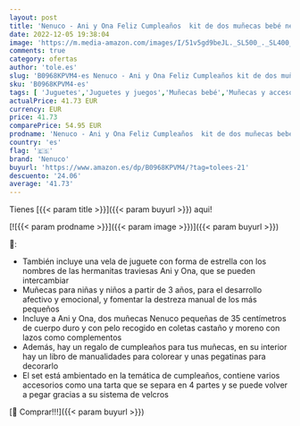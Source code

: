 ```yaml
---
layout: post
title: 'Nenuco - Ani y Ona Feliz Cumpleaños  kit de dos muñecas bebé nenuco hermanas  con tarta para jugar  regalo de cumpleaños libro de colorear y pegatinas  para niñas y niños 2 años  Famosa  700016939 '
date: 2022-12-05 19:38:04
image: 'https://m.media-amazon.com/images/I/51v5gd9beJL._SL500_._SL400_.jpg'
comments: true
category: ofertas
author: 'tole.es'
slug: 'B0968KPVM4-es Nenuco - Ani y Ona Feliz Cumpleaños kit de dos muñecas...'
sku: 'B0968KPVM4-es'
tags: [ 'Juguetes','Juguetes y juegos','Muñecas bebé','Muñecas y accesorios','bebé','nenuco','🇪🇸', ]
actualPrice: 41.73 EUR
currency: EUR
price: 41.73
comparePrice: 54.95 EUR
prodname: 'Nenuco - Ani y Ona Feliz Cumpleaños  kit de dos muñecas bebé nenuco hermanas  con tarta para jugar  regalo de cumpleaños libro de colorear y pegatinas  para niñas y niños 2 años  Famosa  700016939 '
country: 'es'
flag: '🇪🇸'
brand: 'Nenuco'
buyurl: 'https://www.amazon.es/dp/B0968KPVM4/?tag=tolees-21'
descuento: '24.06'
average: '41.73'
---
```


Tienes [{{< param title >}}]({{< param buyurl >}}) aqui!

[![{{< param prodname >}}]({{< param image >}})]({{< param buyurl >}})

🔎:

- También incluye una vela de juguete con forma de estrella con los nombres de las hermanitas traviesas Ani y Ona, que se pueden intercambiar
- Muñecas para niñas y niños a partir de 3 años, para el desarrollo afectivo y emocional, y fomentar la destreza manual de los más pequeños
- Incluye a Ani y Ona, dos muñecas Nenuco pequeñas de 35 centímetros de cuerpo duro y con pelo recogido en coletas castaño y moreno con lazos como complementos
- Además, hay un regalo de cumpleaños para tus muñecas, en su interior hay un libro de manualidades para colorear y unas pegatinas para decorarlo
- El set está ambientado en la temática de cumpleaños, contiene varios accesorios como una tarta que se separa en 4 partes y se puede volver a pegar gracias a su sistema de velcros

[🛒 Comprar!!!]({{< param buyurl >}})
